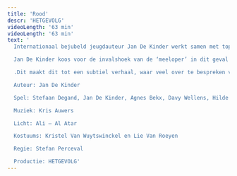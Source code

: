 ```yaml
---
title: 'Rood'
descr: 'HETGEVOLG'
videoLength: '63 min'
videoLength: '63 min'
text: '
  Internationaal bejubeld jeugdauteur Jan De Kinder werkt samen met topacteur Stefaan Degand en regisseur Stefan Perceval aan een organisch verhaal over pesten.

  Jan De Kinder koos voor de invalshoek van de ‘meeloper’ in dit geval een naamloze ik, die min of meer ongewild en onschuldig de aanzet geeft voor het pesten. In de theatrale vertaling van deze internationale bestseller gaan de makers opzoek naar hoe mensen in de schoenen kunnen staan van een getuige van een soort wreedheid die vast vaker op plaatsen voorkomen dan volwassenen zich willen inbeelden

  .Dit maakt dit tot een subtiel verhaal, waar veel over te bespreken valt en dus is ROOD een waardevolle bijdrage aan het debat over pesten, aan het debat over de verantwoordelijkheid van elke betrokken partij en over het hoe pesten te stoppen is.

  Auteur: Jan De Kinder

  Spel: Stefaan Degand, Jan De Kinder, Agnes Bekx, Davy Wellens, Hilde Eykens, Rita Scheyltjens, Tom Bernaerts, Dirk Van Bladel, Ellen Damen, Rita Goossens, Carina Geerts, Emilia Van Sweeveldt, Naqib Yaqoobi, Char Lee en Roxanne Mees

  Muziek: Kris Auwers

  Licht: Ali – Al Atar

  Kostuums: Kristel Van Wuytswinckel en Lie Van Roeyen

  Regie: Stefan Perceval

  Productie: HETGEVOLG'
---
```

